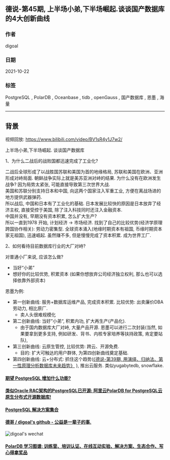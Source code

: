 ## 德说-第45期, 上半场小弟,下半场崛起.谈谈国产数据库的4大创新曲线   
                        
### 作者                        
digoal                        
                        
### 日期                        
2021-10-22                         
                        
### 标签                        
PostgreSQL , PolarDB , Oceanbase , tidb , openGauss , 国产数据库 , 恩墨 , 海量             
                        
----                        
                        
## 背景               
视频回放: https://www.bilibili.com/video/BV1sR4y1J7w2/       
    
上半场小弟,下半场崛起. 谈谈国产数据库    
    
1、为什么二战后的战败国都迅速完成了工业化?    
    
二战后全球形成了以战胜国苏联和美国为首的地缘格局, 苏联和美国在欧洲、亚洲形成对峙局面. 朝鲜战争实际上就是美苏亚洲对峙的结果. 为什么没有在欧洲发生战争? 因为局势太紧张, 可能直接导致第三次世界大战.     
美国和苏联分别支持日本和中国, 向这两个国家注入军重工业, 方便在离战场进的地方提供武器弹药.     
所以战后, 中国和日本有了工业化的基础. 日本发展比较快的原因是日本放弃了经济主权, 直接受控于美国, 除了注入科技同时还注入金融资本.     
中国并没有, 早期没有资本积累, 怎么扩大生产?     
所以一直到1978 开始, 计划经济 -> 市场经济. 找到了自己的比较优势(经济学原理跨国协作相关): 劳动力密集型. 全球资本涌入(地缘时期资本有祖国, 币缘时期资本家无祖国), 迅速崛起. 虽然赚不多, 但是慢慢完成了资本积累.  成为世界工厂.     
    
2、如何看待目前数据库行业的大厂对峙?    
  
对普通小厂来说, 应该怎么做?    
- 当好“小弟”      
- 想好你的比较优势, 积累资本 (如果你想放弃公司经济独立权利, 那么也可以选择依靠外部资本)    
    
恩墨为例:     
- 第一创新曲线: 服务+数据库运维产品, 完成资本积累.  比较优势: 出卖廉价DBA劳动力, 相比原厂.     
    - 卖人头很难规模化  
- 第二创新曲线: 当好”小弟“, 积累内功, 扩大再生产(产品化).     
    - 由于国内数据库大厂对峙, 大量产品开源. 恩墨可以进行二次封装(当然, 如果要拿到更多支持, 例如研发、背书、内核专家培养等扶持政策, 肯定要站队),    
- 第三创新曲线: 云原生管控, 比较优势: 跨云、开源免费.      
    - 目的: 扩大可触达的用户群体, 为第四创新曲线奠定基础.   
- 第四创新曲线: 云+分布式: 抓住这个趋势([《德说-第39期, 用演绎、归纳法、第一性原理分析数据库未来趋势》](../202110/20211012_01.md)  ), 推出云服务. 类似yugabytedb, snowflake.      
      
  
#### [期望 PostgreSQL 增加什么功能?](https://github.com/digoal/blog/issues/76 "269ac3d1c492e938c0191101c7238216")
  
  
#### [类似Oracle RAC架构的PostgreSQL已开源: 阿里云PolarDB for PostgreSQL云原生分布式开源数据库!](https://github.com/ApsaraDB/PolarDB-for-PostgreSQL "57258f76c37864c6e6d23383d05714ea")
  
  
#### [PostgreSQL 解决方案集合](https://yq.aliyun.com/topic/118 "40cff096e9ed7122c512b35d8561d9c8")
  
  
#### [德哥 / digoal's github - 公益是一辈子的事.](https://github.com/digoal/blog/blob/master/README.md "22709685feb7cab07d30f30387f0a9ae")
  
  
![digoal's wechat](../pic/digoal_weixin.jpg "f7ad92eeba24523fd47a6e1a0e691b59")
  
  
#### [PolarDB 学习图谱: 训练营、培训认证、在线互动实验、解决方案、生态合作、写心得拿奖品](https://www.aliyun.com/database/openpolardb/activity "8642f60e04ed0c814bf9cb9677976bd4")
  
